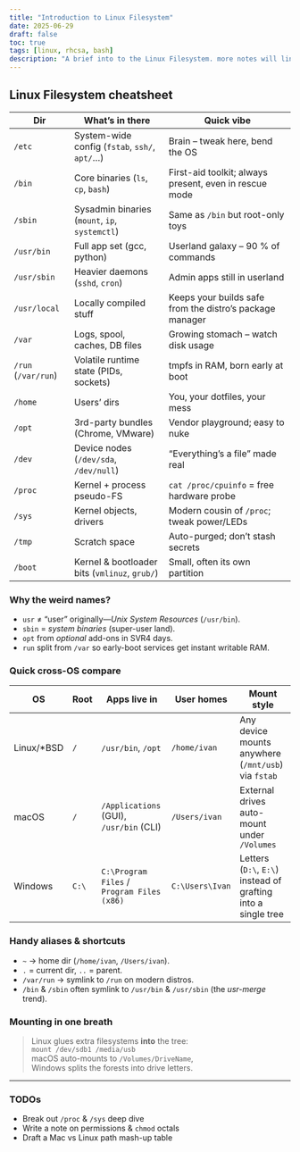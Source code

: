 ```yaml
---
title: "Introduction to Linux Filesystem"
date: 2025-06-29
draft: false
toc: true
tags: [linux, rhcsa, bash]
description: "A brief into to the Linux Filesystem. more notes will link back to here a lot."
---
```


## Linux Filesystem cheatsheet

| Dir | What’s in there | Quick vibe |
|-----|-----------------|------------|
|<i class="bi bi-gear-fill"></i> `/etc` | System-wide config (`fstab`, `ssh/`, `apt/`…) | Brain – tweak here, bend the OS |
|<i class="bi bi-wrench-adjustable"></i> `/bin` | Core binaries (`ls`, `cp`, `bash`) | First-aid toolkit; always present, even in rescue mode |
|<i class="bi bi-shield-lock"></i> `/sbin` | Sysadmin binaries (`mount`, `ip`, `systemctl`) | Same as `/bin` but root-only toys |
|<i class="bi bi-box-seam"></i> `/usr/bin` | Full app set (gcc, python) | Userland galaxy – 90 % of commands |
|<i class="bi bi-server"></i> `/usr/sbin` | Heavier daemons (`sshd`, `cron`) | Admin apps still in userland |
|<i class="bi bi-hammer"></i> `/usr/local` | Locally compiled stuff | Keeps your builds safe from the distro’s package manager |
|<i class="bi bi-graph-up"></i> `/var` | Logs, spool, caches, DB files | Growing stomach – watch disk usage |
|<i class="bi bi-lightning"></i> `/run` (`/var/run`) | Volatile runtime state (PIDs, sockets) | tmpfs in RAM, born early at boot |
|<i class="bi bi-house-door"></i> `/home` | Users’ dirs | You, your dotfiles, your mess |
|<i class="bi bi-layers"></i> `/opt` | 3rd-party bundles (Chrome, VMware) | Vendor playground; easy to nuke |
|<i class="bi bi-hdd"></i> `/dev` | Device nodes (`/dev/sda`, `/dev/null`) | “Everything’s a file” made real |
|<i class="bi bi-cpu"></i> `/proc` | Kernel + process pseudo-FS | `cat /proc/cpuinfo` = free hardware probe |
|<i class="bi bi-motherboard"></i> `/sys` | Kernel objects, drivers | Modern cousin of `/proc`; tweak power/LEDs |
|<i class="bi bi-trash"></i> `/tmp` | Scratch space | Auto-purged; don’t stash secrets |
|<i class="bi bi-boot"></i> `/boot` | Kernel & bootloader bits (`vmlinuz`, `grub/`) | Small, often its own partition |

### Why the weird names?
- `usr` ≠ “user” originally—*Unix System Resources* (`/usr/bin`).
- `sbin` = *system binaries* (super-user land).
- `opt` from *optional* add-ons in SVR4 days.
- `run` split from `/var` so early-boot services get instant writable RAM.

### Quick cross-OS compare

| OS | Root | Apps live in | User homes | Mount style |
|----|------|--------------|------------|-------------|
| Linux/*BSD | `/` | `/usr/bin`, `/opt` | `/home/ivan` | Any device mounts anywhere (`/mnt/usb`) via `fstab` |
| macOS | `/` | `/Applications` (GUI), `/usr/bin` (CLI) | `/Users/ivan` | External drives auto-mount under `/Volumes` |
| Windows | `C:\` | `C:\Program Files` / `Program Files (x86)` | `C:\Users\Ivan` | Letters (`D:\`, `E:\`) instead of grafting into a single tree |

### Handy aliases & shortcuts
- `~` → home dir (`/home/ivan`, `/Users/ivan`).
- `.` = current dir, `..` = parent.
- `/var/run` → symlink to `/run` on modern distros.
- `/bin` & `/sbin` often symlink to `/usr/bin` & `/usr/sbin` (the *usr-merge* trend).

### Mounting in one breath
> Linux glues extra filesystems **into** the tree:  
> `mount /dev/sdb1 /media/usb`  
> macOS auto-mounts to `/Volumes/DriveName`,  
> Windows splits the forests into drive letters.

---

### TODOs
- Break out `/proc` & `/sys` deep dive
- Write a note on permissions & `chmod` octals
- Draft a Mac vs Linux path mash-up table